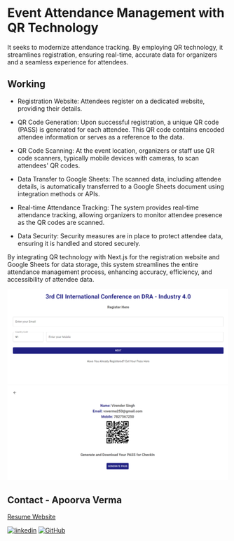 
# Event Attendance Management with QR Technology

It seeks to modernize attendance tracking. By employing QR technology, it streamlines registration, ensuring real-time, accurate data for organizers and a seamless experience for attendees.


## Working

- Registration Website: Attendees register on a dedicated website, providing their details.

- QR Code Generation: Upon successful registration, a unique QR code (PASS) is generated for each attendee. This QR code contains encoded attendee information or serves as a reference to the data.

- QR Code Scanning: At the event location, organizers or staff use QR code scanners, typically mobile devices with cameras, to scan attendees' QR codes.

- Data Transfer to Google Sheets: The scanned data, including attendee details, is automatically transferred to a Google Sheets document using integration methods or APIs.

- Real-time Attendance Tracking: The system provides real-time attendance tracking, allowing organizers to monitor attendee presence as the QR codes are scanned.

- Data Security: Security measures are in place to protect attendee data, ensuring it is handled and stored securely.

By integrating QR technology with Next.js for the registration website and Google Sheets for data storage, this system streamlines the entire attendance management process, enhancing accuracy, efficiency, and accessibility of attendee data.

![](./1.png)
![](./2.png)

## Contact - Apoorva Verma

[Resume Website](https://apoorva.igscs.in/)

[![linkedin](https://img.shields.io/badge/Apoorva_Verma-0077B5?style=for-the-badge&logo=linkedin&logoColor=white)](https://www.linkedin.com/in/apoorva-verma-aa045a202/)
[![GitHub](https://img.shields.io/badge/Apoorva_Verma-252525?style=for-the-badge&logo=Github&logoColor=white)](https://github.com/apoorva-01/)
